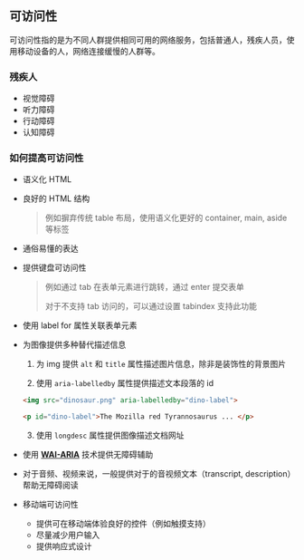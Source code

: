 ## 可访问性

可访问性指的是为不同人群提供相同可用的网络服务，包括普通人，残疾人员，使用移动设备的人，网络连接缓慢的人群等。



### 残疾人

- 视觉障碍
- 听力障碍
- 行动障碍
- 认知障碍



### 如何提高可访问性

- 语义化 HTML

- 良好的 HTML 结构

  > 例如摒弃传统  table 布局，使用语义化更好的 container, main, aside 等标签

- 通俗易懂的表达

- 提供键盘可访问性

  > 例如通过 tab 在表单元素进行跳转，通过 enter 提交表单
  >
  > 对于不支持  tab 访问的，可以通过设置 tabindex 支持此功能

- 使用 label for 属性关联表单元素

- 为图像提供多种替代描述信息

  1. 为 img 提供 `alt` 和 `title` 属性描述图片信息，除非是装饰性的背景图片

  2. 使用 `aria-labelledby` 属性提供描述文本段落的 id

  ```html
  <img src="dinosaur.png" aria-labelledby="dino-label">
  
  <p id="dino-label">The Mozilla red Tyrannosaurus ... </p>
  ```

  3. 使用 `longdesc` 属性提供图像描述文档网址

- 使用 **[WAI-ARIA](<https://www.w3.org/TR/wai-aria-1.1/>)** 技术提供无障碍辅助

- 对于音频、视频来说，一般提供对于的音视频文本（transcript, description）帮助无障碍阅读

- 移动端可访问性
  - 提供可在移动端体验良好的控件（例如触摸支持）
  - 尽量减少用户输入
  - 提供响应式设计